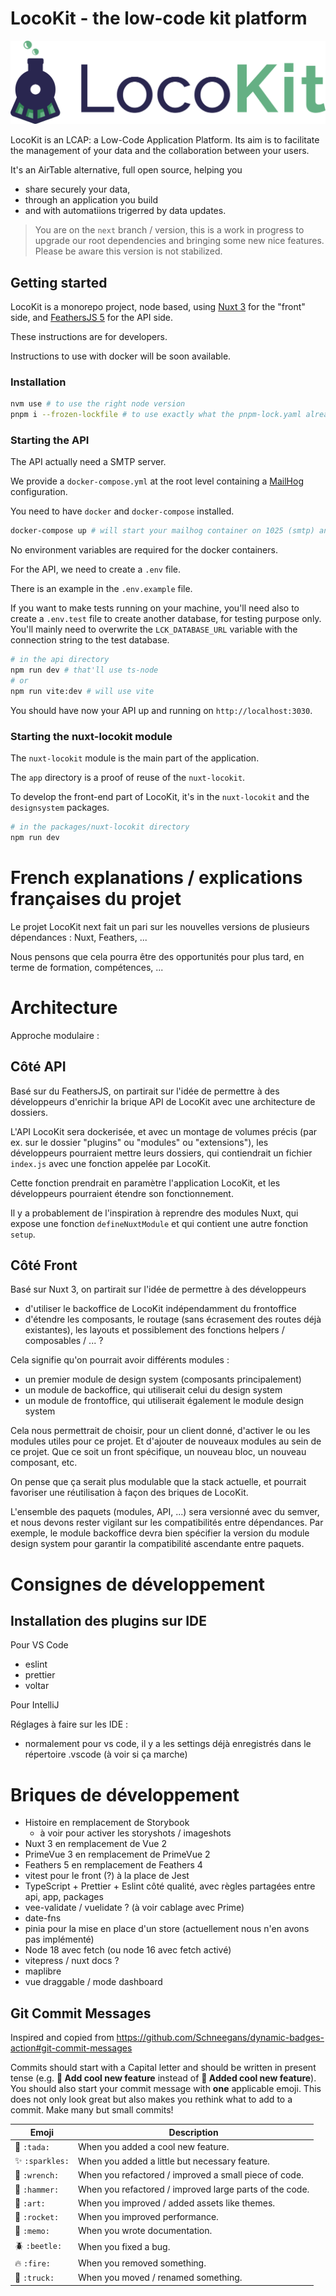 # LocoKit - the low-code kit platform

![LocoKit logo](docs/public/logo.png)

LocoKit is an LCAP: a Low-Code Application Platform.
Its aim is to facilitate the management of your data and the collaboration between your users.

It's an AirTable alternative, full open source,
helping you
* share securely your data,
* through an application you build
* and with automatiions trigerred by data updates.


> You are on the `next` branch / version,
> this is a work in progress to upgrade our root dependencies
> and bringing some new nice features.
> Please be aware this version is not stabilized.

## Getting started

LocoKit is a monorepo project, node based,
using [Nuxt 3](https://nuxtjs.org/) for the "front" side,
and [FeathersJS 5](https://dove.feathersjs.com) for the API side.

These instructions are for developers.

Instructions to use with docker will be soon available.

### Installation

```sh
nvm use # to use the right node version
pnpm i --frozen-lockfile # to use exactly what the pnpm-lock.yaml already resolved
```

### Starting the API

The API actually need a SMTP server.

We provide a `docker-compose.yml` at the root level
containing a [MailHog](https://github.com/mailhog/MailHog) configuration.

You need to have `docker` and `docker-compose` installed.

```sh
docker-compose up # will start your mailhog container on 1025 (smtp) and 8025 (web UI) ports
```

No environment variables are required for the docker containers.

For the API, we need to create a `.env` file.

There is an example in the `.env.example` file.

If you want to make tests running on your machine,
you'll need also to create a `.env.test` file to create another database,
for testing purpose only.
You'll mainly need to overwrite the `LCK_DATABASE_URL` variable
with the connection string to the test database.

```sh
# in the api directory
npm run dev # that'll use ts-node
# or
npm run vite:dev # will use vite
```

You should have now your API up and running on `http://localhost:3030`.

### Starting the nuxt-locokit module

The `nuxt-locokit` module is the main part of the application.

The `app` directory is a proof of reuse of the `nuxt-locokit`.

To develop the front-end part of LocoKit,
it's in the `nuxt-locokit` and the `designsystem` packages.

```sh
# in the packages/nuxt-locokit directory
npm run dev
```

# French explanations / explications françaises du projet

Le projet LocoKit next fait un pari sur
les nouvelles versions de plusieurs dépendances : Nuxt, Feathers, ...

Nous pensons que cela pourra être des opportunités
pour plus tard, en terme de formation, compétences, ...

# Architecture

Approche modulaire :

## Côté API

Basé sur du FeathersJS,
on partirait sur l'idée de permettre à des développeurs
d'enrichir la brique API de LocoKit avec une architecture de dossiers.

L'API LocoKit sera dockerisée,
et avec un montage de volumes précis (par ex. sur le dossier "plugins" ou "modules" ou "extensions"),
les développeurs pourraient mettre leurs dossiers, qui contiendrait
un fichier `index.js` avec une fonction appelée par LocoKit.

Cette fonction prendrait en paramètre l'application LocoKit,
et les développeurs pourraient étendre son fonctionnement.

Il y a probablement de l'inspiration à reprendre des modules Nuxt,
qui expose une fonction `defineNuxtModule` et qui contient une autre fonction `setup`.

## Côté Front

Basé sur Nuxt 3,
on partirait sur l'idée de permettre à des développeurs
* d'utiliser le backoffice de LocoKit indépendamment du frontoffice
* d'étendre les composants, le routage (sans écrasement des routes déjà existantes), les layouts et possiblement des fonctions helpers / composables / ... ?

Cela signifie qu'on pourrait avoir différents modules :
* un premier module de design system (composants principalement)
* un module de backoffice, qui utiliserait celui du design system
* un module de frontoffice, qui utiliserait également le module design system

Cela nous permettrait de choisir, pour un client donné,
d'activer le ou les modules utiles pour ce projet.
Et d'ajouter de nouveaux modules au sein de ce projet.
Que ce soit un front spécifique, un nouveau bloc, un nouveau composant, etc.

On pense que ça serait plus modulable que la stack actuelle,
et pourrait favoriser une réutilisation à façon des briques de LocoKit.

L'ensemble des paquets (modules, API, ...) sera versionné avec du semver,
et nous devons rester vigilant sur les compatibilités entre dépendances.
Par exemple, le module backoffice devra bien spécifier la version
du module design system pour garantir la compatibilité ascendante entre paquets.

# Consignes de développement

## Installation des plugins sur IDE

Pour VS Code

* eslint
* prettier
* voltar

Pour IntelliJ

Réglages à faire sur les IDE :

* normalement pour vs code, il y a les settings déjà enregistrés dans le répertoire .vscode (à voir si ça marche)

# Briques de développement

* Histoire en remplacement de Storybook
  * à voir pour activer les storyshots / imageshots
* Nuxt 3 en remplacement de Vue 2
* PrimeVue 3 en remplacement de PrimeVue 2
* Feathers 5 en remplacement de Feathers 4
* vitest pour le front (?) à la place de Jest
* TypeScript + Prettier + Eslint côté qualité, avec règles partagées entre api, app, packages
* vee-validate / vuelidate ? (à voir cablage avec Prime)
* date-fns
* pinia pour la mise en place d'un store (actuellement nous n'en avons pas implémenté)
* Node 18 avec fetch (ou node 16 avec fetch activé)
* vitepress / nuxt docs ?
* maplibre
* vue draggable / mode dashboard

## Git Commit Messages

Inspired and copied from https://github.com/Schneegans/dynamic-badges-action#git-commit-messages

Commits should start with a Capital letter and should be written in present tense (e.g. __:tada: Add cool new feature__ instead of __:tada: Added cool new feature__).
You should also start your commit message with **one** applicable emoji. This does not only look great but also makes you rethink what to add to a commit. Make many but small commits!

Emoji | Description
------|------------
:tada: `:tada:` | When you added a cool new feature.
:sparkles: `:sparkles:` | When you added a little but necessary feature.
:wrench: `:wrench:` | When you refactored / improved a small piece of code.
:hammer: `:hammer:` | When you refactored / improved large parts of the code.
:art: `:art:` | When you improved / added assets like themes.
:rocket: `:rocket:` | When you improved performance.
:memo: `:memo:` | When you wrote documentation.
:beetle: `:beetle:` | When you fixed a bug.
:fire: `:fire:` | When you removed something.
:truck: `:truck:` | When you moved / renamed something.
